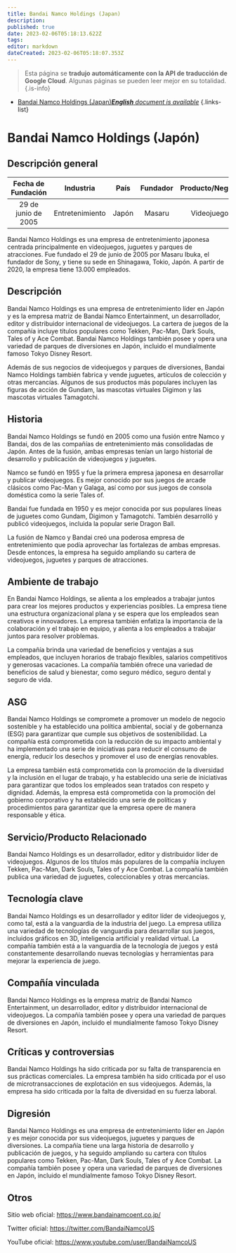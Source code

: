 ```yaml
---
title: Bandai Namco Holdings (Japan)
description: 
published: true
date: 2023-02-06T05:18:13.622Z
tags: 
editor: markdown
dateCreated: 2023-02-06T05:18:07.353Z
---
```


> Esta página se **tradujo automáticamente con la API de traducción de Google Cloud**.
Algunas páginas se pueden leer mejor en su totalidad.{.is-info}



- [Bandai Namco Holdings (Japan)***English** document is available*](/en/Knowledge-base/Dictionary/Company/bandai-namco-holdings-japan)
{.links-list}


# Bandai Namco Holdings (Japón)

## Descripción general

| Fecha de Fundación | Industria | País | Fundador | Producto/Negocio | Número de empleados | Ubicación de la Sede | Sitio web de la empresa |
| :-----------------: | :---------------: | :------: | :------: | :---------------: | :-----------------: | :--------------------------------------: | :--------------: |
| 29 de junio de 2005 | Entretenimiento | Japón | Masaru | Videojuegos | 13.000 (2020) | Shinagawa, Tokio, Japón | https://www.bandainamcoent.co.jp |

Bandai Namco Holdings es una empresa de entretenimiento japonesa centrada principalmente en videojuegos, juguetes y parques de atracciones. Fue fundado el 29 de junio de 2005 por Masaru Ibuka, el fundador de Sony, y tiene su sede en Shinagawa, Tokio, Japón. A partir de 2020, la empresa tiene 13.000 empleados.

## Descripción

Bandai Namco Holdings es una empresa de entretenimiento líder en Japón y es la empresa matriz de Bandai Namco Entertainment, un desarrollador, editor y distribuidor internacional de videojuegos. La cartera de juegos de la compañía incluye títulos populares como Tekken, Pac-Man, Dark Souls, Tales of y Ace Combat. Bandai Namco Holdings también posee y opera una variedad de parques de diversiones en Japón, incluido el mundialmente famoso Tokyo Disney Resort.

Además de sus negocios de videojuegos y parques de diversiones, Bandai Namco Holdings también fabrica y vende juguetes, artículos de colección y otras mercancías. Algunos de sus productos más populares incluyen las figuras de acción de Gundam, las mascotas virtuales Digimon y las mascotas virtuales Tamagotchi.

## Historia

Bandai Namco Holdings se fundó en 2005 como una fusión entre Namco y Bandai, dos de las compañías de entretenimiento más consolidadas de Japón. Antes de la fusión, ambas empresas tenían un largo historial de desarrollo y publicación de videojuegos y juguetes.

Namco se fundó en 1955 y fue la primera empresa japonesa en desarrollar y publicar videojuegos. Es mejor conocido por sus juegos de arcade clásicos como Pac-Man y Galaga, así como por sus juegos de consola doméstica como la serie Tales of.

Bandai fue fundada en 1950 y es mejor conocida por sus populares líneas de juguetes como Gundam, Digimon y Tamagotchi. También desarrolló y publicó videojuegos, incluida la popular serie Dragon Ball.

La fusión de Namco y Bandai creó una poderosa empresa de entretenimiento que podía aprovechar las fortalezas de ambas empresas. Desde entonces, la empresa ha seguido ampliando su cartera de videojuegos, juguetes y parques de atracciones.

## Ambiente de trabajo

En Bandai Namco Holdings, se alienta a los empleados a trabajar juntos para crear los mejores productos y experiencias posibles. La empresa tiene una estructura organizacional plana y se espera que los empleados sean creativos e innovadores. La empresa también enfatiza la importancia de la colaboración y el trabajo en equipo, y alienta a los empleados a trabajar juntos para resolver problemas.

La compañía brinda una variedad de beneficios y ventajas a sus empleados, que incluyen horarios de trabajo flexibles, salarios competitivos y generosas vacaciones. La compañía también ofrece una variedad de beneficios de salud y bienestar, como seguro médico, seguro dental y seguro de vida.

## ASG

Bandai Namco Holdings se compromete a promover un modelo de negocio sostenible y ha establecido una política ambiental, social y de gobernanza (ESG) para garantizar que cumple sus objetivos de sostenibilidad. La compañía está comprometida con la reducción de su impacto ambiental y ha implementado una serie de iniciativas para reducir el consumo de energía, reducir los desechos y promover el uso de energías renovables.

La empresa también está comprometida con la promoción de la diversidad y la inclusión en el lugar de trabajo, y ha establecido una serie de iniciativas para garantizar que todos los empleados sean tratados con respeto y dignidad. Además, la empresa está comprometida con la promoción del gobierno corporativo y ha establecido una serie de políticas y procedimientos para garantizar que la empresa opere de manera responsable y ética.

## Servicio/Producto Relacionado

Bandai Namco Holdings es un desarrollador, editor y distribuidor líder de videojuegos. Algunos de los títulos más populares de la compañía incluyen Tekken, Pac-Man, Dark Souls, Tales of y Ace Combat. La compañía también publica una variedad de juguetes, coleccionables y otras mercancías.

## Tecnología clave

Bandai Namco Holdings es un desarrollador y editor líder de videojuegos y, como tal, está a la vanguardia de la industria del juego. La empresa utiliza una variedad de tecnologías de vanguardia para desarrollar sus juegos, incluidos gráficos en 3D, inteligencia artificial y realidad virtual. La compañía también está a la vanguardia de la tecnología de juegos y está constantemente desarrollando nuevas tecnologías y herramientas para mejorar la experiencia de juego.

## Compañía vinculada

Bandai Namco Holdings es la empresa matriz de Bandai Namco Entertainment, un desarrollador, editor y distribuidor internacional de videojuegos. La compañía también posee y opera una variedad de parques de diversiones en Japón, incluido el mundialmente famoso Tokyo Disney Resort.

## Críticas y controversias

Bandai Namco Holdings ha sido criticada por su falta de transparencia en sus prácticas comerciales. La empresa también ha sido criticada por el uso de microtransacciones de explotación en sus videojuegos. Además, la empresa ha sido criticada por la falta de diversidad en su fuerza laboral.

## Digresión

Bandai Namco Holdings es una empresa de entretenimiento líder en Japón y es mejor conocida por sus videojuegos, juguetes y parques de diversiones. La compañía tiene una larga historia de desarrollo y publicación de juegos, y ha seguido ampliando su cartera con títulos populares como Tekken, Pac-Man, Dark Souls, Tales of y Ace Combat. La compañía también posee y opera una variedad de parques de diversiones en Japón, incluido el mundialmente famoso Tokyo Disney Resort.

## Otros

Sitio web oficial: https://www.bandainamcoent.co.jp/

Twitter oficial: https://twitter.com/BandaiNamcoUS

YouTube oficial: https://www.youtube.com/user/BandaiNamcoUS